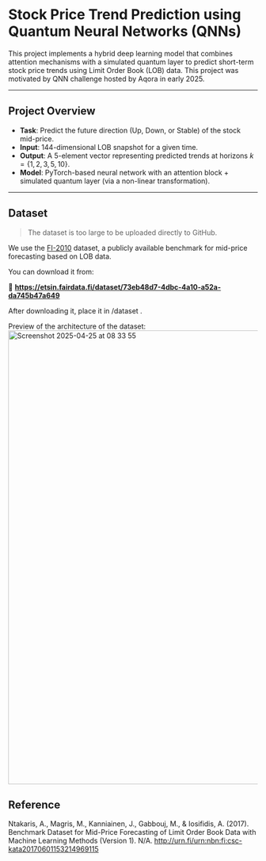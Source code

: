 # Stock Price Trend Prediction using Quantum Neural Networks (QNNs)

This project implements a hybrid deep learning model that combines attention mechanisms with a simulated quantum layer to predict short-term stock price trends using Limit Order Book (LOB) data. This project was motivated by QNN challenge hosted by Aqora in early 2025. 

---

## Project Overview

- **Task**: Predict the future direction (Up, Down, or Stable) of the stock mid-price.
- **Input**: 144-dimensional LOB snapshot for a given time.
- **Output**: A 5-element vector representing predicted trends at horizons $k = \{1, 2, 3, 5, 10\}$.
- **Model**: PyTorch-based neural network with an attention block + simulated quantum layer (via a non-linear transformation).

---

## Dataset

>  The dataset is too large to be uploaded directly to GitHub.

We use the [FI-2010](https://etsin.fairdata.fi/dataset/73eb48d7-4dbc-4a10-a52a-da745b47a649) dataset, a publicly available benchmark for mid-price forecasting based on LOB data.

You can download it from:

🔗 **https://etsin.fairdata.fi/dataset/73eb48d7-4dbc-4a10-a52a-da745b47a649**

After downloading it, place it in /dataset .

Preview of the architecture of the dataset:
<img width="915" alt="Screenshot 2025-04-25 at 08 33 55" src="https://github.com/user-attachments/assets/b8e13df7-103a-4de9-82c6-d02a1d58a5e0" />


## Reference

Ntakaris, A., Magris, M., Kanniainen, J., Gabbouj, M., & Iosifidis, A. (2017). Benchmark Dataset for Mid-Price Forecasting of Limit Order Book Data with Machine Learning Methods (Version 1). N/A. http://urn.fi/urn:nbn:fi:csc-kata20170601153214969115